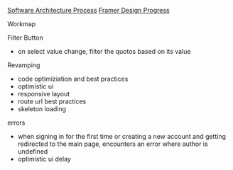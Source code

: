 [Software Architecture Process](https://lucid.app/lucidchart/65298aff-e571-419d-b938-d7807cc57a6f/edit?viewport_loc=-390%2C816%2C1725%2C863%2C0_0&invitationId=inv_edbe348a-fe29-491b-98bb-1c8784b4b74f)
[Framer Design Progress](https://framer.com/projects/Quoto--opvVJYsgrXg5pKP6NGtT-jm9jg)

Workmap

Filter Button
- on select value change, filter the quotos based on its value

Revamping
- code optimiziation and best practices
- optimistic ui
- responsive layout
- route url best practices
- skeleton loading

errors
- when signing in for the first time or creating a new account and getting redirected to the main page, encounters an error where author is undefined
- optimistic ui delay